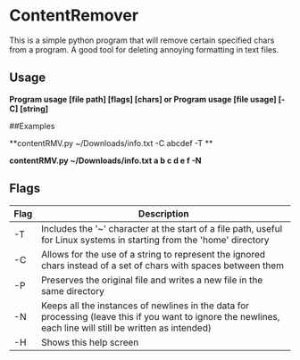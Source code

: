 # ContentRemover


This is a simple python program that will remove certain specified chars from a program. A good tool for deleting annoying formatting in text files. 

## Usage

**Program usage [file path] [flags] [chars]
or
Program usage [file usage] [-C] [string]**

##Examples

**contentRMV.py ~/Downloads/info.txt -C abcdef -T **

**contentRMV.py ~/Downloads/info.txt a b c d e f -N**

## Flags

| Flag | Description |
| ----------- | ----------- |
| -T | Includes the '~' character at the start of a file path, useful for Linux systems in starting from the 'home' directory |
| -C | Allows for the use of a string to represent the ignored chars instead of a set of chars with spaces between them |
| -P | Preserves the original file and writes a new file in the same directory |
| -N | Keeps all the instances of newlines in the data for processing (leave this if you want to ignore the newlines, each line will still be written as intended) |
| -H | Shows this help screen    |
